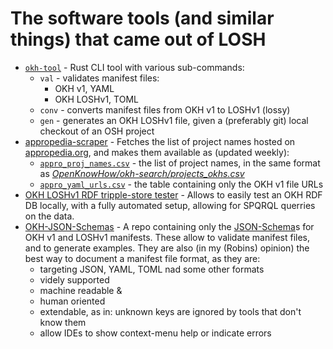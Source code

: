 <!--
SPDX-FileCopyrightText: 2021 Robin Vobruba <hoijui.quaero@gmail.com>

SPDX-License-Identifier: CC0-1.0
-->

# The software tools (and similar things) that came out of LOSH

- [`okh-tool`](https://github.com/OPEN-NEXT/LOSH-OKH-tool)
  \- Rust CLI tool with various sub-commands:
  - `val` - validates manifest files:
    - OKH v1, YAML
    - OKH LOSHv1, TOML
  - `conv` - converts manifest files from OKH v1 to LOSHv1 (lossy)
  - `gen` - generates an OKH LOSHv1 file,
    given a (preferably git) local checkout of an OSH project
- [appropedia-scraper](https://github.com/OPEN-NEXT/LOSH-Appropedia-Scraper)
  \- Fetches the list of project names hosted on [appropedia.org](https://appropedia.org),
  and makes them available as (updated weekly):
  - [`appro_proj_names.csv`](https://open-next.github.io/LOSH-Appropedia-Scraper/appro_proj_names.csv)
    \- the list of project names, in the same format as
    [*OpenKnowHow/okh-search/projects_okhs.csv*](https://github.com/OpenKnowHow/okh-search/blob/master/projects_okhs.csv)
  - [`appro_yaml_urls.csv`](https://open-next.github.io/LOSH-Appropedia-Scraper/appro_yaml_urls.csv)
    \- the table containing only the OKH v1 file URLs
- [OKH LOSHv1 RDF tripple-store tester](https://github.com/OPEN-NEXT/LOSH-RDF-DB-tester)
  \- Allows to easily test an OKH RDF DB locally,
   with a fully automated setup,
   allowing for SPQRQL querries on the data.
- [OKH-JSON-Schemas](https://github.com/OPEN-NEXT/LOSH-OKH-JSON-Schemas)
  \- A repo containing only the [JSON-Schema](https://json-schema.org/)s
  for OKH v1 and LOSHv1 manifests.
  These allow to validate manifest files, and to generate examples.
  They are also (in my (Robins) opinion) the best way
  to document a manifest file format,
  as they are:
  - targeting JSON, YAML, TOML nad some other formats
  - videly supported
  - machine readable &
  - human oriented
  - extendable, as in: unknown keys are ignored by tools that don't know them
  - allow IDEs to show context-menu help or indicate errors

